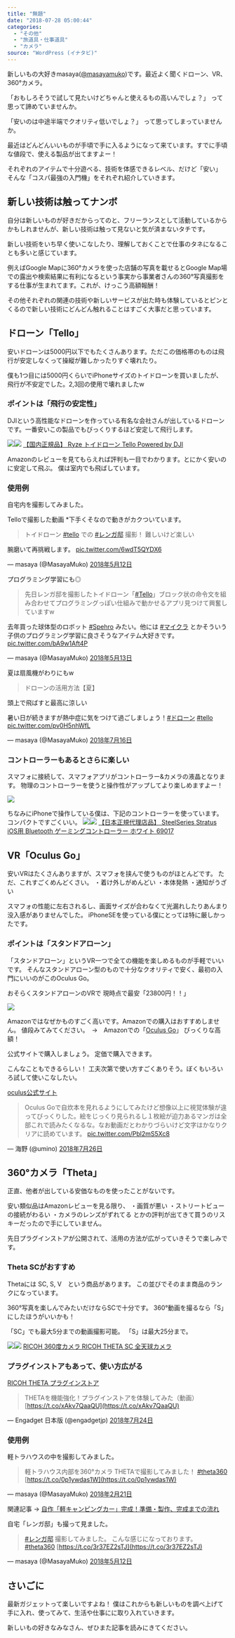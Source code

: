 ```yaml
---
title: "無題"
date: "2018-07-28 05:00:44"
categories:
  - "その他"
  - "旅道具・仕事道具"
  - "カメラ"
source: "WordPress (イナタビ)"
---
```


新しいもの大好きmasaya([@masayamuko](https://twitter.com/MasayaMuko))です。最近よく聞くドローン、VR、360°カメラ。

「おもしろそうで試して見たいけどちゃんと使えるもの高いんでしょ？」
って思って諦めていませんか。

「安いのは中途半端でクオリティ低いでしょ？」
って思ってしまっていませんか。

最近はどんどんいいものが手頃で手に入るようになって来ています。すでに手頃な値段で、使える製品が出てますよー！

それぞれのアイテムで十分遊べる、技術を体感できるレベル、だけど「安い」
そんな「コスパ最強の入門機」をそれぞれ紹介していきます。

## 新しい技術は触ってナンボ

自分は新しいものが好きだからってのと、フリーランスとして活動しているからかもしれませんが、新しい技術は触って見ないと気が済まないタチです。

新しい技術をいち早く使いこなしたり、理解しておくことで仕事のタネになることも多いと感じています。

例えばGoogle Mapに360°カメラを使った店舗の写真を載せるとGoogle Map場での露出や検索結果に有利になるという事実から事業者さんの360°写真撮影をする仕事が生まれてます。これが、けっこう高額報酬！

その他それぞれの関連の技術や新しいサービスが出た時も体験しているとピンとくるので新しい技術にどんどん触れることはすごく大事だと思っています。

## ドローン「Tello」

安いドローンは5000円以下でもたくさんあります。ただこの価格帯のものは飛行が安定しなくって操縦が難しかったりすぐ壊れたり。

僕も1つ目には5000円くらいでiPhoneサイズのトイドローンを買いましたが、飛行が不安定でした。2,3回の使用で壊れましたw

### ポイントは「飛行の安定性」

DJIという高性能なドローンを作っている有名な会社さんが出しているドローンです。一番安いこの製品でもびっくりするほど安定して飛行します。

[![](//ws-fe.amazon-adsystem.com/widgets/q?_encoding=UTF8&ASIN=B07979Q4YS&Format=_SL250_&ID=AsinImage&MarketPlace=JP&ServiceVersion=20070822&WS=1&tag=msymk-22)](https://www.amazon.co.jp/dp/B07979Q4YS/ref=as_li_ss_il?pf_rd_m=AN1VRQENFRJN5&pf_rd_p=1375322071610289913&pd_rd_wg=ESGNy&pf_rd_r=RKCA6NP66CZWPJSZ17AD&pf_rd_s=desktop-sx-nav&pf_rd_t=301&pd_rd_i=B07979Q4YS&pd_rd_w=Kvyb6&pf_rd_i=tello&pd_rd_r=bb7d6ac4-f8c3-408a-a2b0-0c349c267e19&ie=UTF8&qid=1532639280&sr=2&linkCode=li3&tag=msymk-22&linkId=51500790c78955bea5a661d8e4d648c6)![](https://ir-jp.amazon-adsystem.com/e/ir?t=msymk-22&l=li3&o=9&a=B07979Q4YS)
[【国内正規品】 Ryze トイドローン Tello Powered by DJI](https://amzn.to/2K4eZ7i)

Amazonのレビューを見てもらえれば評判も一目でわかります。とにかく安いのに安定して飛ぶ。
僕は室内でも飛ばしています。

### 使用例

自宅内を撮影してみました。

Telloで撮影した動画 *下手くそなので動きがカクついています。
> トイドローン [#tello](https://twitter.com/hashtag/tello?src=hash&ref_src=twsrc%5Etfw) での [#レンガ邸](https://twitter.com/hashtag/%E3%83%AC%E3%83%B3%E3%82%AC%E9%82%B8?src=hash&ref_src=twsrc%5Etfw) 撮影！
難しいけど楽しい

腕磨いて再挑戦します。 [pic.twitter.com/6wdT5QYDX6](https://t.co/6wdT5QYDX6)

— masaya (@MasayaMuko) [2018年5月12日](https://twitter.com/MasayaMuko/status/995225291457875970?ref_src=twsrc%5Etfw)

プログラミング学習にも◎
> 先日レンガ邸を撮影したトイドローン「[#Tello](https://twitter.com/hashtag/Tello?src=hash&ref_src=twsrc%5Etfw)」ブロック状の命令文を組み合わせてプログラミングっぽい仕組みで動かせるアプリ見つけて興奮していますw

去年買った球体型のロボット [#Spehro](https://twitter.com/hashtag/Spehro?src=hash&ref_src=twsrc%5Etfw) みたい。他には [#マイクラ](https://twitter.com/hashtag/%E3%83%9E%E3%82%A4%E3%82%AF%E3%83%A9?src=hash&ref_src=twsrc%5Etfw) とかそういう子供のプログラミング学習に良さそうなアイテム大好きです。 [pic.twitter.com/bA9w1Aft4P](https://t.co/bA9w1Aft4P)

— masaya (@MasayaMuko) [2018年5月13日](https://twitter.com/MasayaMuko/status/995544332437307392?ref_src=twsrc%5Etfw)

夏は扇風機がわりにもw
> ドローンの活用方法【夏】

頭上で飛ばすと最高に涼しい

暑い日が続きますが熱中症に気をつけて過ごしましょう！[#ドローン](https://twitter.com/hashtag/%E3%83%89%E3%83%AD%E3%83%BC%E3%83%B3?src=hash&ref_src=twsrc%5Etfw) [#tello](https://twitter.com/hashtag/tello?src=hash&ref_src=twsrc%5Etfw) [pic.twitter.com/pv0H5nhWfL](https://t.co/pv0H5nhWfL)

— masaya (@MasayaMuko) [2018年7月16日](https://twitter.com/MasayaMuko/status/1018997285248643073?ref_src=twsrc%5Etfw)

### コントローラーもあるとさらに楽しい

スマフォに接続して、スマフォアプリがコントローラー&カメラの液晶となります。
物理のコントローラーを使うと操作性がアップしてより楽しめますよー！

![](https://masayamuko.com/wp/wp-content/uploads/2018/07/IMG_3640-1024x768.jpg)

ちなみにiPhoneで操作している僕は、下記のコントローラーを使っています。コンパクトですごくいい。
[![](//ws-fe.amazon-adsystem.com/widgets/q?_encoding=UTF8&ASIN=B00K0JMR52&Format=_SL250_&ID=AsinImage&MarketPlace=JP&ServiceVersion=20070822&WS=1&tag=msymk-22)](https://www.amazon.co.jp/gp/product/B00K0JMR52/ref=as_li_ss_il?ie=UTF8&psc=1&linkCode=li3&tag=msymk-22&linkId=2983c3f44c3d9f876a2c593b1ed8fbc5)![](https://ir-jp.amazon-adsystem.com/e/ir?t=msymk-22&l=li3&o=9&a=B00K0JMR52)
[【日本正規代理店品】 SteelSeries Stratus iOS用 Bluetooth ゲーミングコントローラー ホワイト 69017](https://amzn.to/2LFa2Gx)

## VR「Oculus Go」

安いVRはたくさんありますが、スマフォを挟んで使うものがほとんどです。
ただ、これすごくめんどくさい。
・着け外しがめんどい
・本体発熱
・通知がうざい

スマフォの性能に左右されるし、画面サイズが合わなくて光漏れしたりあんまり没入感がありませんでした。
iPhoneSEを使っている僕にとっては特に厳しかったです。

### ポイントは「スタンドアローン」

「スタンドアローン」というVR一つで全ての機能を楽しめるものが手軽でいいです。
そんなスタンドアローン型のもので十分なクオリティで安く、最初の入門にいいのがこのOculus Go。

おそらくスタンドアローンのVRで
現時点で最安「23800円！！」

![](https://masayamuko.com/wp/wp-content/uploads/2018/07/IMG_3638-1024x768.jpg)

Amazonではなぜかものすごく高いです。Amazonでの購入はおすすめしません。
値段みてみてください。　→　Amazonでの「[Oculus Go](https://amzn.to/2Of9NAJ)」
びっくりな高額！

公式サイトで購入しましょう。
定価で購入できます。

こんなこともできるらしい！
工夫次第で使い方すごくありそう。ぼくもいろいろ試して使いこなしたい。

[oculus公式サイト](https://www.oculus.com/go/)
> Oculus Goで自炊本を見れるようにしてみたけど想像以上に視覚体験が違ってびっくりした。絵をじっくり見られるし１枚絵が迫力あるマンガは全部これで読みたくなるな。なお動画だとわかりづらいけど文字はかなりクリアに読めています。 [pic.twitter.com/Pbl2mS5Xc8](https://t.co/Pbl2mS5Xc8)

— 海野 (@umino) [2018年7月26日](https://twitter.com/umino/status/1022392750371614720?ref_src=twsrc%5Etfw)

## 360°カメラ「Theta」

正直、他者が出している安価なものを使ったことがないです。

安い類似品はAmazonレビューを見る限り、
・画質が悪い
・ストリートビューの接続がわるい
・カメラのレンズがずれてる
とかの評判が出てきて買うのリスキーだったので手にしていません。

先日プラグインストアが公開されて、活用の方法が広がっていきそうで楽しみです。

### Theta SCがおすすめ

Thetaには
SC, S, V　という商品があります。
この並びでそのまま商品のランクになっています。

360°写真を楽しんでみたいだけならSCで十分です。
360°動画を撮るなら「S」にしたほうがいいかも！

「SC」でも最大5分までの動画撮影可能。
「S」は最大25分まで。

[![](//ws-fe.amazon-adsystem.com/widgets/q?_encoding=UTF8&ASIN=B01MA1Y0OG&Format=_SL250_&ID=AsinImage&MarketPlace=JP&ServiceVersion=20070822&WS=1&tag=msymk-22)](https://www.amazon.co.jp/RICOH-360%E5%BA%A6%E3%82%AB%E3%83%A1%E3%83%A9-THETA-%E5%85%A8%E5%A4%A9%E7%90%83%E3%82%AB%E3%83%A1%E3%83%A9-910743/dp/B01MA1Y0OG/ref=as_li_ss_il?s=electronics&ie=UTF8&qid=1532640218&sr=1-7&keywords=theta&th=1&linkCode=li3&tag=msymk-22&linkId=b18ac3bb130cf54570cb485b5066957e)![](https://ir-jp.amazon-adsystem.com/e/ir?t=msymk-22&l=li3&o=9&a=B01MA1Y0OG)
[RICOH 360度カメラ RICOH THETA SC  全天球カメラ](https://amzn.to/2Ab6Gqz)

### プラグインストアもあって、使い方広がる

[RICOH THETA プラグインストア](https://pluginstore.theta360.com/)

> THETAを機能強化！プラグインストアを体験してみた（動画）
 [https://t.co/xAkv7QaaQU](https://t.co/xAkv7QaaQU)

— Engadget 日本版 (@engadgetjp) [2018年7月24日](https://twitter.com/engadgetjp/status/1021653222866464768?ref_src=twsrc%5Etfw)

### 使用例

軽トラハウスの中を撮影してみました。
> 軽トラハウス内部を360°カメラ THETAで撮影してみました！ [#theta360](https://twitter.com/hashtag/theta360?src=hash&ref_src=twsrc%5Etfw) [https://t.co/0p1ywdas1W](https://t.co/0p1ywdas1W)

— masaya (@MasayaMuko) [2018年2月21日](https://twitter.com/MasayaMuko/status/966255530745389056?ref_src=twsrc%5Etfw)

関連記事
→ [自作「軽キャンピングカー」完成！準備・製作、完成までの流れ](https://masayamuko.com/nagare/)

自宅「レンガ邸」も撮って見ました。
> [#レンガ邸](https://twitter.com/hashtag/%E3%83%AC%E3%83%B3%E3%82%AC%E9%82%B8?src=hash&ref_src=twsrc%5Etfw) 撮影してみました。
こんな感じになっております。 [#theta360](https://twitter.com/hashtag/theta360?src=hash&ref_src=twsrc%5Etfw) [https://t.co/3r37EZ2sTJ](https://t.co/3r37EZ2sTJ)

— masaya (@MasayaMuko) [2018年5月12日](https://twitter.com/MasayaMuko/status/995222435719921665?ref_src=twsrc%5Etfw)

## さいごに

最新ガジェットって楽しいですよね！
僕はこれからも新しいものを調べ上げて手に入れ、使ってみて、生活や仕事にに取り入れていきます。

新しいもの好きなみなさん、ぜひまた記事を読みにきてください。